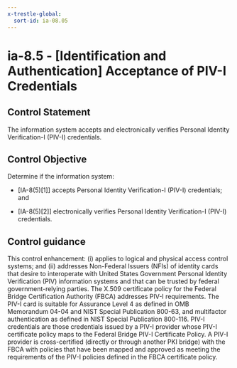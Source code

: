 ```yaml
---
x-trestle-global:
  sort-id: ia-08.05
---
```


# ia-8.5 - \[Identification and Authentication\] Acceptance of PIV-I Credentials

## Control Statement

The information system accepts and electronically verifies Personal Identity Verification-I (PIV-I) credentials.

## Control Objective

Determine if the information system:

- \[IA-8(5)[1]\] accepts Personal Identity Verification-I (PIV-I) credentials; and

- \[IA-8(5)[2]\] electronically verifies Personal Identity Verification-I (PIV-I) credentials.

## Control guidance

This control enhancement: (i) applies to logical and physical access control systems; and (ii) addresses Non-Federal Issuers (NFIs) of identity cards that desire to interoperate with United States Government Personal Identity Verification (PIV) information systems and that can be trusted by federal government-relying parties. The X.509 certificate policy for the Federal Bridge Certification Authority (FBCA) addresses PIV-I requirements. The PIV-I card is suitable for Assurance Level 4 as defined in OMB Memorandum 04-04 and NIST Special Publication 800-63, and multifactor authentication as defined in NIST Special Publication 800-116. PIV-I credentials are those credentials issued by a PIV-I provider whose PIV-I certificate policy maps to the Federal Bridge PIV-I Certificate Policy. A PIV-I provider is cross-certified (directly or through another PKI bridge) with the FBCA with policies that have been mapped and approved as meeting the requirements of the PIV-I policies defined in the FBCA certificate policy.
